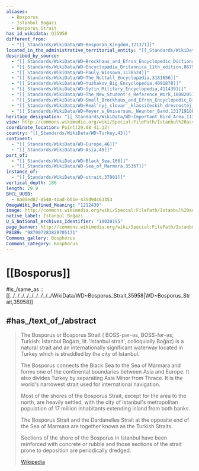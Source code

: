 ```yaml
---
aliases:
  - Bosporus
  - İstanbul Boğazı
  - Bosporus Strait
has_id_wikidata: Q35958
different_from:
  - "[[_Standards/WikiData/WD~Bosporan_Kingdom,321371]]"
located_in_the_administrative_territorial_entity: "[[_Standards/WikiData/WD~Istanbul_Province,534799]]"
described_by_source:
  - "[[_Standards/WikiData/WD~Brockhaus_and_Efron_Encyclopedic_Dictionary,602358]]"
  - "[[_Standards/WikiData/WD~Encyclopædia_Britannica_11th_edition,867541]]"
  - "[[_Standards/WikiData/WD~Pauly_Wissowa,1138524]]"
  - "[[_Standards/WikiData/WD~The_Nuttall_Encyclopædia,3181656]]"
  - "[[_Standards/WikiData/WD~Yuzhakov_Big_Encyclopedia,4091878]]"
  - "[[_Standards/WikiData/WD~Sytin_Military_Encyclopedia,4114391]]"
  - "[[_Standards/WikiData/WD~The_New_Student's_Reference_Work,16082057]]"
  - "[[_Standards/WikiData/WD~Small_Brockhaus_and_Efron_Encyclopedic_Dictionary,19180675]]"
  - "[[_Standards/WikiData/WD~Realʹnyj_slovarʹ_klassičeskih_drevnostej_po_Lûbkeru,30059240]]"
  - "[[_Standards/WikiData/WD~Meyer_s_Universum,_Neunter_Band,131719188]]"
heritage_designation: "[[_Standards/WikiData/WD~Important_Bird_Area,1139892]]"
view: http://commons.wikimedia.org/wiki/Special:FilePath/Istanbul%20asv2020-02%20img51%20Dolmabah%C3%A7e%20Palace.jpg
coordinate_location: Point(29.08 41.12)
country: "[[_Standards/WikiData/WD~Turkey,43]]"
continent:
  - "[[_Standards/WikiData/WD~Europe,46]]"
  - "[[_Standards/WikiData/WD~Asia,48]]"
part_of:
  - "[[_Standards/WikiData/WD~Black_Sea,166]]"
  - "[[_Standards/WikiData/WD~Sea_of_Marmara,35367]]"
instance_of:
  - "[[_Standards/WikiData/WD~strait,37901]]"
vertical_depth: 186
length: 29.9
BHCL_UUID:
  - 8a05ed87-0540-41ad-b51e-435d9dc63353
OmegaWiki_Defined_Meaning: "1212430"
image: http://commons.wikimedia.org/wiki/Special:FilePath/Istanbul%20and%20Bosporus%20big.jpg
native_label: İstanbul Boğazı
U_S_National_Archives_Identifier: "10038195"
page_banner: http://commons.wikimedia.org/wiki/Special:FilePath/Istanbul%20asv2020-02%20img74%20Bosphorus%20Bridge%20BANNER.jpg
P8189: "987007283829705171"
Commons_gallery: Bosphorus
Commons_category: Bosphorus
---
```


# [[Bosporus]] 

#is_/same_as :: [[../../../../../../../../../WikiData/WD~Bosporus_Strait,35958|WD~Bosporus_Strait,35958]] 

## #has_/text_of_/abstract 

> The Bosporus or Bosporus Strait ( BOSS-pər-əs, BOSS-fər-əs; 
> Turkish: İstanbul Boğazı, lit. 'Istanbul strait', colloquially Boğaz) is a natural strait 
> and an internationally significant waterway located in Turkey 
> which is straddled by the city of  Istanbul. 
> 
> The Bosporus connects the Black Sea to the Sea of Marmara 
> and forms one of the continental boundaries between Asia and Europe. 
> It also divides Turkey by separating Asia Minor from Thrace. 
> It is the world's narrowest strait used for international navigation.
>
> Most of the shores of the Bosporus Strait, except for the area to the north, are heavily settled, with the city of Istanbul's metropolitan population of 17 million inhabitants extending inland from both banks.
>
> The Bosporus Strait and the Dardanelles Strait at the opposite end of the Sea of Marmara are together known as the Turkish Straits.
>
> Sections of the shore of the Bosporus in Istanbul have been reinforced with concrete or rubble and those sections of the strait prone to deposition are periodically dredged.
>
> [Wikipedia](https://en.wikipedia.org/wiki/Bosporus) 


